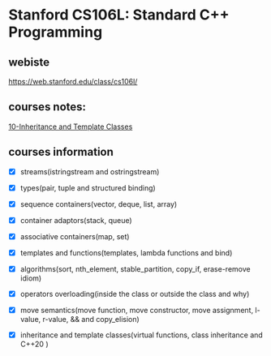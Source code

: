 # Stanford CS106L: Standard C++ Programming

## webiste

https://web.stanford.edu/class/cs106l/

## courses notes:

[10-Inheritance and Template Classes](https://github.com/wang-jiahao/CS106L/blob/master/10-Inheritance%20and%20Template%20Class/README.md)

## courses information

- [x] streams(istringstream and ostringstream)

- [x] types(pair, tuple and structured binding)
- [x] sequence containers(vector, deque, list, array)
- [x] container adaptors(stack, queue)
- [x] associative containers(map, set)
- [x] templates and functions(templates, lambda functions and bind)
- [x] algorithms(sort, nth_element, stable_partition, copy_if, erase-remove idiom)
- [x] operators overloading(inside the class or outside the class and why)
- [x] move semantics(move function, move constructor, move assignment, l-value, r-value, && and copy_elision)
- [x] inheritance and template classes(virtual functions, class inheritance and C++20 <concepts>)
